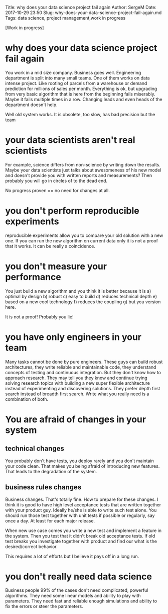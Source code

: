 Title: why does your data science project fail again
Author: SergeM
Date: 2017-10-29 23:50
Slug: why-does-your-data-science-project-fail-again.md
Tags: data science, project management,work in progress

[Work in progress]

# why does your data science project fail again


You work in a mid size company. Business goes well. Engineering department is split into many small teams. One of them works on data intense project. Like rooting of parcels from a warehouse or demand prediction for millions of sales per month. Everything is ok, but upgrading from very basic algorithm that is here from the beginning fails miserably. Maybe it fails multiple times in a row. Changing leads and even heads of the department doesn't help. 

Well old system works. It is obsolete, too slow, has bad precision but the team


# your data scientists aren't real scientists
For example, science differs from non-science by writing down the results. 
Maybe your data scientists just talks about awesomeness of his new model and doesn't provide you with written reports and measurements? Then probably you will go in circles of to the dead end. 

No progress proven == no need for changes at all.


# you don't perform reproducible experiments

reproducible experiments allow you to compare your old solution with a new one. If you can run the new algorithm on current data only it is not a proof that it works. It can be really a coincidence.

# you don't measure your performance
 
You just build a new algorithm and you think it is better because it is a) optimal by design b) robust c) easy to build d) reduces technical depth e) based on a new cool technology f) reduces the coupling g) but you version here. 

It is not a proof! Probably you lie!

# you have only engineers in your team
Many tasks cannot be done by pure engineers. These guys can build robust architectures, they write reliable and maintainable code, they understand concepts of testing and continuous integration. But they don't know how to approach research. They may tell you they know and continue trying solving research topics with building a new super flexible architecture instead of experimenting and discovering solutions. They prefer depth first search instead of breadth first search. Write what you really need is a combination of both.

# You are afraid of changes in your system

## technical changes
You probably don't have tests, you deploy rarely and you don't maintain your code clean. That makes you being afraid of introducing new features. That leads to the degradation of the system.

## business rules changes
Business changes. That's totally fine. How to prepare for these changes. I think it is good to have high level acceptance tests that are written together with your product guy. Ideally he/she is able to write such test alone. You should run those test together with unit tests if possible or regularly, say once a day. At least for each major release.

When new use case comes you write a new test and implement a feature in the system. Then you test that it didn't break old acceptance tests. If old test breaks you investigate together with product and find our what is the desired/correct behavior. 

This requires a lot of efforts but I believe it pays off in a long run. 


# you don't really need data science
Business people 99% of the cases don't need complicated, powerful algorithms. They need some linear models and ability to play with parameters. They need fast and reliable enough simulations and ability to fix the errors or steer the parameters.
